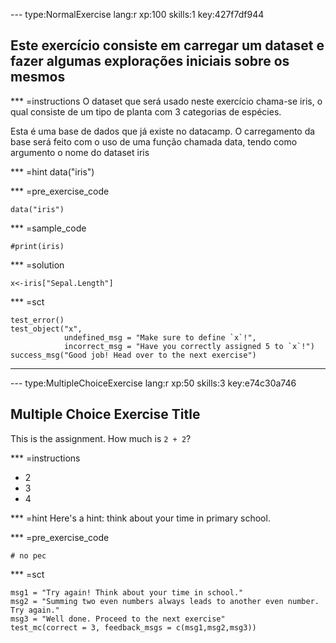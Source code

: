 
--- type:NormalExercise lang:r xp:100 skills:1 key:427f7df944
## Este exercício consiste em carregar um dataset e fazer algumas explorações iniciais sobre os mesmos


*** =instructions
O dataset que será usado neste exercício chama-se iris, o qual consiste de um tipo de planta com 3 categorias de espécies.

Esta é uma base de dados que já existe no datacamp. O carregamento da base será feito com o uso de uma função chamada data, tendo como argumento o nome do dataset iris

*** =hint
data("iris")

*** =pre_exercise_code
```{r}
data("iris")

```

*** =sample_code
```{r}
#print(iris)
```

*** =solution
```{r}
x<-iris["Sepal.Length"]
```

*** =sct
```{r}
test_error()
test_object("x",
            undefined_msg = "Make sure to define `x`!",
            incorrect_msg = "Have you correctly assigned 5 to `x`!")
success_msg("Good job! Head over to the next exercise")

```
---



--- type:MultipleChoiceExercise lang:r xp:50 skills:3 key:e74c30a746
## Multiple Choice Exercise Title

This is the assignment.
How much is `2 + 2`?

*** =instructions
- 2
- 3
- 4

*** =hint
Here's a hint: think about your time in primary school.

*** =pre_exercise_code
```{r}
# no pec
```

*** =sct
```{r}
msg1 = "Try again! Think about your time in school."
msg2 = "Summing two even numbers always leads to another even number. Try again."
msg3 = "Well done. Proceed to the next exercise"
test_mc(correct = 3, feedback_msgs = c(msg1,msg2,msg3))
```